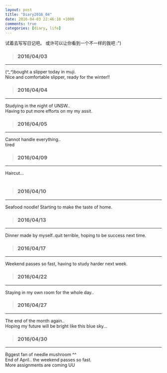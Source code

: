 ```yaml
---
layout: post
title: "Diary2016_04"
date: 2016-04-03 22:46:18 +1000
comments: true
categories: [diary, life]
---
```


试着去写写日记吧。 或许可以让你看到一个不一样的我吧 :")  

<!--more-->
   


>### 2016/04/03 ###
----------
(*^_^*)bought a slipper today in muji.     
Nice and comfortable slipper, ready for the winter!!    
<img  style="max-height:530px" class="lazy" data-original="/images/blog/160403_diary/slipper.JPG"> 
 

>### 2016/04/04 ###
----------
Studying in the night of UNSW..    
Having to put more efforts on my my assit.    
<img  style="max-height:430px" class="lazy" data-original="/images/blog/160403_diary/campus.JPG"> 
 

>### 2016/04/05 ###
----------
Cannot handle everything..     
tired
 

>### 2016/04/09 ###
----------
Haircut...     
<img  style="max-height:430px" class="lazy" data-original="/images/blog/160403_diary/self1.JPG">
<img  style="max-height:430px" class="lazy" data-original="/images/blog/160403_diary/self2.JPG">
 

>### 2016/04/10 ###
----------
Seafood noodle! Starting to make the taste of home.    
<img  style="max-height:430px" class="lazy" data-original="/images/blog/160403_diary/seafood.JPG"> 
 

>### 2016/04/13 ###
----------
Dinner made by myself..quit terrible, hoping to be success next time.     
<img  style="max-height:530px" class="lazy" data-original="/images/blog/160403_diary/dinner.JPG"> 
 


>### 2016/04/17 ###
----------
Weekend passes so fast, having to study harder next week.    
<img  style="max-height:430px" class="lazy" data-original="/images/blog/160403_diary/sushi.JPG"> 
 

>### 2016/04/22 ###
----------
Staying in my own room for the whole day..     
<img  style="max-height:400px" class="lazy" data-original="/images/blog/160403_diary/potato.JPG"> 
 

>### 2016/04/27 ###
----------
The end of the month again..    
Hoping my future will be bright like this blue sky...    
<img  style="max-height:400px" class="lazy" data-original="/images/blog/160403_diary/capus.JPG"> 
 

>### 2016/04/30 ###
----------
Bggest fan of needle mushroom ^^     
End of April.. the weekend passes so fast.    
More assignments are coming UU     
<img  style="max-height:400px" class="lazy" data-original="/images/blog/160403_diary/mushroom.JPG"> 
 
